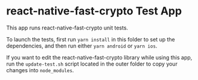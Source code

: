 # react-native-fast-crypto Test App

This app runs react-native-fast-crypto unit tests.

To launch the tests, first run `yarn install` in this folder to set up the dependencies, and then run either `yarn android` or `yarn ios`.

If you want to edit the react-native-fast-crypto library while using this app, run the `update-test.sh` script located in the outer folder to copy your changes into `node_modules`.
